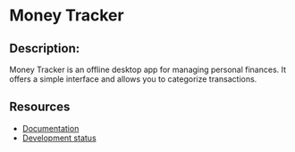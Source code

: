 # Money Tracker

## Description:
Money Tracker is an offline desktop app for managing personal finances.
It offers a simple interface and allows you to categorize transactions.

## Resources
- [Documentation](/doc/index.md)
- [Development status](/doc/dev.md)
